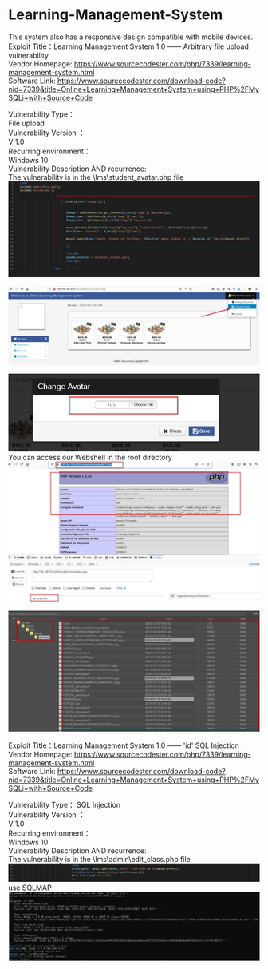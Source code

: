 # Learning-Management-System
This system also has a responsive design compatible with mobile devices.
Exploit Title：Learning Management System 1.0 —— Arbitrary file upload vulnerability  
Vendor Homepage: https://www.sourcecodester.com/php/7339/learning-management-system.html  
Software Link: https://www.sourcecodester.com/download-code?nid=7339&title=Online+Learning+Management+System+using+PHP%2FMySQLi+with+Source+Code  

Vulnerability Type：  
File upload  
Vulnerability Version ：  
V 1.0  
Recurring environment：  
Windows 10  
Vulnerability Description AND recurrence:  
The vulnerability is in the \lms\student_avatar.php file  
![images](https://github.com/TCSWT/Learning-Management-System/blob/main/upfile.png)  

![images](https://github.com/TCSWT/Learning-Management-System/blob/main/upfile1.png)   

![images](https://github.com/TCSWT/Learning-Management-System/blob/main/upfile2.png)   
You can access our Webshell in the root directory  
![images](https://github.com/TCSWT/Learning-Management-System/blob/main/rce.png)   

![images](https://github.com/TCSWT/Learning-Management-System/blob/main/shell.png)   


Exploit Title：Learning Management System 1.0 —— 'id' SQL Injection  
Vendor Homepage: https://www.sourcecodester.com/php/7339/learning-management-system.html  
Software Link: https://www.sourcecodester.com/download-code?nid=7339&title=Online+Learning+Management+System+using+PHP%2FMySQLi+with+Source+Code  

Vulnerability Type：
SQL Injection    
Vulnerability Version ：  
V 1.0  
Recurring environment：  
Windows 10  
Vulnerability Description AND recurrence:  
The vulnerability is in the \lms\admin\edit_class.php file  
![images](https://github.com/TCSWT/Learning-Management-System/blob/main/sqlfile.png)  
use SQLMAP  
![images](https://github.com/TCSWT/Learning-Management-System/blob/main/sql.png)  
